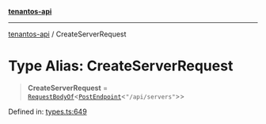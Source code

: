 [**tenantos-api**](../README.md)

***

[tenantos-api](../globals.md) / CreateServerRequest

# Type Alias: CreateServerRequest

> **CreateServerRequest** = [`RequestBodyOf`](RequestBodyOf.md)\<[`PostEndpoint`](PostEndpoint.md)\<`"/api/servers"`\>\>

Defined in: [types.ts:649](https://github.com/shadmanZero/tenantos-api/blob/50bbdae310005a0ca12345f143ddaf8ea2b8ce90/src/types.ts#L649)
